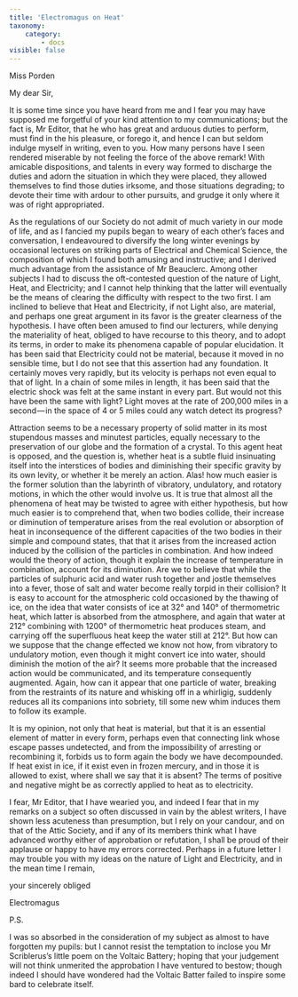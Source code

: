 ```yaml
---
title: 'Electromagus on Heat'
taxonomy:
    category:
        - docs
visible: false
---
```


<div class="author">Miss Porden</div>

My dear Sir,  

It is some time since you have heard from me and I fear you may have supposed me forgetful of your kind attention to my communications; but the fact is, Mr Editor, that he who has great and arduous duties to perform, must find in the his pleasure, or forego it, and hence I can but seldom indulge myself in writing, even to you. How many persons have I seen rendered miserable by not feeling the force of the above remark! With amicable dispositions, and talents in every way formed to discharge the duties and adorn the situation in which they were placed, they allowed themselves to find those duties irksome, and those situations degrading; to devote their time with ardour to other pursuits, and grudge it only where it was of right appropriated.  

As the regulations of our Society do not admit of much variety in our mode of life, and as I fancied my pupils began to weary of each other’s faces and conversation, I endeavoured to diversify the long winter evenings by occasional lectures on striking parts of Electrical and Chemical Science, the composition of which I found both amusing and instructive; and I derived much advantage from the assistance of Mr Beauclerc. Among other subjects I had to discuss the oft-contested question of the nature of Light, Heat, and Electricity; and I cannot help thinking that the latter will eventually be the means of clearing the difficulty with respect to the two first. I am inclined to believe that Heat and Electricity, if not Light also, are material, and perhaps one great argument in its favor is the greater clearness of the hypothesis. I have often been amused to find our lecturers, while denying the materiality of heat, obliged to have recourse to this theory, and to adopt its terms, in order to make its phenomena capable of popular elucidation. It has been said that Electricity could not be material, because it moved in no sensible time, but I do not see that this assertion had any foundation. It certainly moves very rapidly, but its velocity is perhaps not even equal to that of light. In a chain of some miles in length, it has been said that the electric shock was felt at the same instant in every part. But would not this have been the same with light? Light moves at the rate of 200,000 miles in a second — in the space of 4 or 5 miles could any watch detect its progress?  

Attraction seems to be a necessary property of solid matter in its most stupendous masses and minutest particles, equally necessary to the preservation of our globe and the formation of a crystal. To this agent heat is opposed, and the question is, whether heat is a subtle fluid insinuating itself into the interstices of bodies and diminishing their specific gravity by its own levity, or whether it be merely an action. Alas! how much easier is the former solution than the labyrinth of vibratory, undulatory, and rotatory motions, in which the other would involve us. It is true that almost all the phenomena of heat may be twisted to agree with either hypothesis, but how much easier is to comprehend that, when two bodies collide, their increase or diminution of temperature arises from the real evolution or absorption of heat in inconsequence of the different capacities of the two bodies in their simple and compound states, that that it arises from the increased action induced by the collision of the particles in combination. And how indeed would the theory of action, though it explain the increase of temperature in combination, account for its diminution. Are we to believe that while the particles of sulphuric acid and water rush together and jostle themselves into a fever, those of salt and water become really torpid in their collision? It is easy to account for the atmospheric cold occasioned by the thawing of ice, on the idea that water consists of ice at 32° and 140° of thermometric heat, which latter is absorbed from the atmosphere, and again that water at 212° combining with 1200° of thermometric heat produces steam, and carrying off the superfluous heat keep the water still at 212°. But how can we suppose that the change effected we know not how, from vibratory to undulatory motion, even though it might convert ice into water, should diminish the motion of the air? It seems more probable that the increased action would be communicated, and its temperature consequently augmented. Again, how can it appear that one particle of water, breaking from the restraints of its nature and whisking off in a whirligig, suddenly reduces all its companions into sobriety, till some new whim induces them to follow its example.  

It is my opinion, not only that heat is material, but that it is an essential element of matter in every form, perhaps even that connecting link whose escape passes undetected, and from the impossibility of arresting or recombining it, forbids us to form again the body we have decompounded. If heat exist in ice, if it exist even in frozen mercury, and in those it is allowed to exist, where shall we say that it is absent? The terms of positive and negative might be as correctly applied to heat as to electricity.  

I fear, Mr Editor, that I have wearied you, and indeed I fear that in my remarks on a subject so often discussed in vain by the ablest writers, I have shown less acuteness than presumption, but I rely on your candour, and on that of the Attic Society, and if any of its members think what I have advanced worthy either of approbation or refutation, I shall be proud of their applause or happy to have my errors corrected. Perhaps in a future letter I may trouble you with my ideas on the nature of Light and Electricity, and in the mean time I remain,  

your sincerely obliged  

Electromagus

P.S.

I was so absorbed in the consideration of my subject as almost to have forgotten my pupils: but I cannot resist the temptation to inclose you Mr Scriblerus’s little poem on the Voltaic Battery; hoping that your judgement will not think unmerited the approbation I have ventured to bestow; though indeed I should have wondered had the Voltaic Batter failed to inspire some bard to celebrate itself.